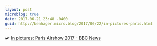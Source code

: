 ```yaml
---
layout: post
microblog: true
date: 2017-06-21 23:48 -0400
guid: http://benhager.micro.blog/2017/06/22/in-pictures-paris.html
---
```

🛩 [In pictures: Paris Airshow 2017 - BBC News](http://www.bbc.com/news/in-pictures-40354848)
